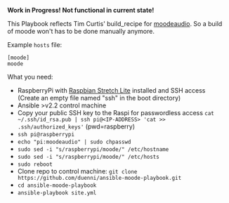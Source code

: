 **Work in Progress!
Not functional in current state!**

This Playbook reflects Tim Curtis' build_recipe for [moodeaudio](http://moodeaudio.org/). So a build of moode won't has to be done manually anymore.

Example `hosts` file:

```
[moode]
moode
```

What you need:
* RaspberryPi with [Raspbian Stretch Lite](http://downloads.raspberrypi.org/raspbian_lite/images/raspbian_lite-2017-09-08/2017-09-07-raspbian-stretch-lite.zip) installed and SSH access (Create an empty file named "ssh" in the boot directory)
* Ansible >v2.2 control machine
* Copy your public SSH key to the Raspi for passwordless access `cat ~/.ssh/id_rsa.pub | ssh pi@<IP-ADDRESS> 'cat >> .ssh/authorized_keys'` (pwd=raspberry)
* `ssh pi@raspberrypi` 
* `echo "pi:moodeaudio" | sudo chpasswd`
* `sudo sed -i "s/raspberrypi/moode/" /etc/hostname`
* `sudo sed -i "s/raspberrypi/moode/" /etc/hosts`
* `sudo reboot`
* Clone repo to control machine: `git clone https://github.com/duenni/ansible-moode-playbook.git`
* `cd ansible-moode-playbook`
* `ansible-playbook site.yml`
